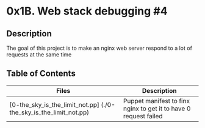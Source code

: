 # 0x1B. Web stack debugging #4

## Description
The goal of this project is to make an nginx web server respond to a lot of requests at the same time

## Table of Contents
Files | Description
----- | -----------
[0-the_sky_is_the_limit_not.pp] (./0-the_sky_is_the_limit_not.pp) | Puppet manifest to finx nginx to get it to have 0 request failed
